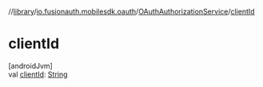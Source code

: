 //[library](../../../index.md)/[io.fusionauth.mobilesdk.oauth](../index.md)/[OAuthAuthorizationService](index.md)/[clientId](client-id.md)

# clientId

[androidJvm]\
val [clientId](client-id.md): [String](https://kotlinlang.org/api/latest/jvm/stdlib/kotlin/-string/index.html)
